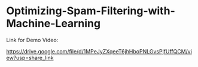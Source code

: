 # Optimizing-Spam-Filtering-with-Machine-Learning

Link for Demo Video:

https://drive.google.com/file/d/1MPeJyZXqeeT6jhHboPNLGvsPjfUffQCM/view?usp=share_link
